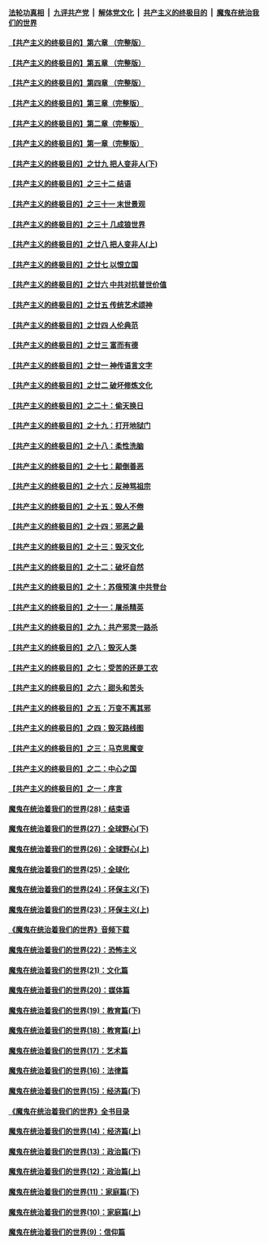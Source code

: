 ####  [法轮功真相](../../../../basic/blob/master/README.md?t=02131702) &nbsp;|&nbsp; [九评共产党](../../../../9ping.md/blob/master/README.md?t=02131702) &nbsp;|&nbsp; [解体党文化](../../../../jtdwh.md/blob/master/README.md?t=02131702)  &nbsp;|&nbsp; [共产主义的终极目的](../../../../gczydzjmd.md/blob/master/README.md?t=02131702) &nbsp;|&nbsp; [魔鬼在统治我们的世界](../../../../mgztzwmdsj.md/blob/master/README.md?t=02131702) 

#### [【共产主义的终极目的】第六章 （完整版）](../pages/nsc422/n11428913.md?t=02131702) 

#### [【共产主义的终极目的】第五章 （完整版）](../pages/nsc422/n11428912.md?t=02131702) 

#### [【共产主义的终极目的】第四章 （完整版）](../pages/nsc422/n11428907.md?t=02131702) 

#### [【共产主义的终极目的】第三章（完整版）](../pages/nsc422/n11428848.md?t=02131702) 

#### [【共产主义的终极目的】第二章（完整版）](../pages/nsc422/n11428831.md?t=02131702) 

#### [【共产主义的终极目的】第一章（完整版）](../pages/nsc422/n11417651.md?t=02131702) 

#### [【共产主义的终极目的】之廿九 把人变非人(下)](../pages/nsc422/n11344140.md?t=02131702) 

#### [【共产主义的终极目的】之三十二 结语](../pages/nsc422/n11360535.md?t=02131702) 

#### [【共产主义的终极目的】之三十一 末世景观](../pages/nsc422/n11351129.md?t=02131702) 

#### [【共产主义的终极目的】之三十 几成狼世界](../pages/nsc422/n11348280.md?t=02131702) 

#### [【共产主义的终极目的】之廿八 把人变非人(上)](../pages/nsc422/n11340492.md?t=02131702) 

#### [【共产主义的终极目的】之廿七 以恨立国](../pages/nsc422/n11336944.md?t=02131702) 

#### [【共产主义的终极目的】之廿六 中共对抗普世价值](../pages/nsc422/n11324785.md?t=02131702) 

#### [【共产主义的终极目的】之廿五 传统艺术颂神](../pages/nsc422/n11296396.md?t=02131702) 

#### [【共产主义的终极目的】之廿四 人伦典范](../pages/nsc422/n11296397.md?t=02131702) 

#### [【共产主义的终极目的】之廿三 富而有德](../pages/nsc422/n11283598.md?t=02131702) 

#### [【共产主义的终极目的】之廿一 神传语言文字](../pages/nsc422/n11263265.md?t=02131702) 

#### [【共产主义的终极目的】之廿二 破坏修炼文化](../pages/nsc422/n11245728.md?t=02131702) 

#### [【共产主义的终极目的】之二十：偷天换日](../pages/nsc422/n11238846.md?t=02131702) 

#### [【共产主义的终极目的】之十九：打开地狱门](../pages/nsc422/n11206376.md?t=02131702) 

#### [【共产主义的终极目的】之十八：柔性洗脑](../pages/nsc422/n11199994.md?t=02131702) 

#### [【共产主义的终极目的】之十七：颠倒善恶](../pages/nsc422/n11179782.md?t=02131702) 

#### [【共产主义的终极目的】之十六：反神骂祖宗](../pages/nsc422/n11166798.md?t=02131702) 

#### [【共产主义的终极目的】之十五：毁人不倦](../pages/nsc422/n11166792.md?t=02131702) 

#### [【共产主义的终极目的】之十四：邪恶之最](../pages/nsc422/n11150249.md?t=02131702) 

#### [【共产主义的终极目的】之十三：毁灭文化](../pages/nsc422/n11135227.md?t=02131702) 

#### [【共产主义的终极目的】之十二：破坏自然](../pages/nsc422/n11135214.md?t=02131702) 

#### [【共产主义的终极目的】之十：苏俄预演 中共登台](../pages/nsc422/n11118424.md?t=02131702) 

#### [【共产主义的终极目的】之十一：屠杀精英](../pages/nsc422/n11118442.md?t=02131702) 

#### [【共产主义的终极目的】之九：共产邪灵一路杀](../pages/nsc422/n11114139.md?t=02131702) 

#### [【共产主义的终极目的】之八：毁灭人类](../pages/nsc422/n11108503.md?t=02131702) 

#### [【共产主义的终极目的】之七：受苦的还是工农](../pages/nsc422/n11101809.md?t=02131702) 

#### [【共产主义的终极目的】之六：甜头和苦头](../pages/nsc422/n11096971.md?t=02131702) 

#### [【共产主义的终极目的】之五：万变不离其邪](../pages/nsc422/n11091285.md?t=02131702) 

#### [【共产主义的终极目的】之四：毁灭路线图](../pages/nsc422/n11086284.md?t=02131702) 

#### [【共产主义的终极目的】之三：马克思魔变](../pages/nsc422/n11061941.md?t=02131702) 

#### [【共产主义的终极目的】之二：中心之国](../pages/nsc422/n11047728.md?t=02131702) 

#### [【共产主义的终极目的】之一：序言](../pages/nsc422/n11086077.md?t=02131702) 

#### [魔鬼在统治着我们的世界(28)：结束语](../pages/nsc422/n10936246.md?t=02131702) 

#### [魔鬼在统治着我们的世界(27)：全球野心(下)](../pages/nsc422/n10928319.md?t=02131702) 

#### [魔鬼在统治着我们的世界(26)：全球野心(上)](../pages/nsc422/n10900318.md?t=02131702) 

#### [魔鬼在统治着我们的世界(25)：全球化](../pages/nsc422/n10788205.md?t=02131702) 

#### [魔鬼在统治着我们的世界(24)：环保主义(下)](../pages/nsc422/n10695307.md?t=02131702) 

#### [魔鬼在统治着我们的世界(23)：环保主义(上)](../pages/nsc422/n10688613.md?t=02131702) 

#### [《魔鬼在统治着我们的世界》音频下载](../pages/nsc422/n10635553.md?t=02131702) 

#### [魔鬼在统治着我们的世界(22)：恐怖主义](../pages/nsc422/n10614727.md?t=02131702) 

#### [魔鬼在统治着我们的世界(21)：文化篇](../pages/nsc422/n10597706.md?t=02131702) 

#### [魔鬼在统治着我们的世界(20)：媒体篇](../pages/nsc422/n10586579.md?t=02131702) 

#### [魔鬼在统治着我们的世界(19)：教育篇(下)](../pages/nsc422/n10564808.md?t=02131702) 

#### [魔鬼在统治着我们的世界(18)：教育篇(上)](../pages/nsc422/n10526970.md?t=02131702) 

#### [魔鬼在统治着我们的世界(17)：艺术篇](../pages/nsc422/n10499093.md?t=02131702) 

#### [魔鬼在统治着我们的世界(16)：法律篇](../pages/nsc422/n10485969.md?t=02131702) 

#### [魔鬼在统治着我们的世界(15)：经济篇(下)](../pages/nsc422/n10469975.md?t=02131702) 

#### [《魔鬼在统治着我们的世界》全书目录](../pages/nsc422/n10464261.md?t=02131702) 

#### [魔鬼在统治着我们的世界(14)：经济篇(上)](../pages/nsc422/n10457370.md?t=02131702) 

#### [魔鬼在统治着我们的世界(13)：政治篇(下)](../pages/nsc422/n10448270.md?t=02131702) 

#### [魔鬼在统治着我们的世界(12)：政治篇(上)](../pages/nsc422/n10444576.md?t=02131702) 

#### [魔鬼在统治着我们的世界(11)：家庭篇(下)](../pages/nsc422/n10440961.md?t=02131702) 

#### [魔鬼在统治着我们的世界(10)：家庭篇(上)](../pages/nsc422/n10435448.md?t=02131702) 

#### [魔鬼在统治着我们的世界(9)：信仰篇](../pages/nsc422/n10432159.md?t=02131702) 

